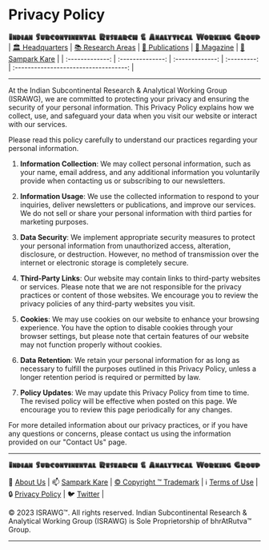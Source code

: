 # **Privacy Policy**

![ISRAWG Logo](../israwg_logo.png)
| [🏛️ Headquarters](../home.md) | [📚 Research Areas](research.md) | [📝 Publications](../publication/publications.md) | [📰 Magazine](../magazine/magazine.md) | [📮 Sampark Kare](sampark.md) |
| :-------------: | :--------------: | :-------------: | :---------: | :-----------------------------------: |

___

At the Indian Subcontinental Research & Analytical Working Group (ISRAWG), we are committed to protecting your privacy and ensuring the security of your personal information. This Privacy Policy explains how we collect, use, and safeguard your data when you visit our website or interact with our services.

Please read this policy carefully to understand our practices regarding your personal information.

1. **Information Collection**: We may collect personal information, such as your name, email address, and any additional information you voluntarily provide when contacting us or subscribing to our newsletters.

2. **Information Usage**: We use the collected information to respond to your inquiries, deliver newsletters or publications, and improve our services. We do not sell or share your personal information with third parties for marketing purposes.

3. **Data Security**: We implement appropriate security measures to protect your personal information from unauthorized access, alteration, disclosure, or destruction. However, no method of transmission over the internet or electronic storage is completely secure.

4. **Third-Party Links**: Our website may contain links to third-party websites or services. Please note that we are not responsible for the privacy practices or content of those websites. We encourage you to review the privacy policies of any third-party websites you visit.

5. **Cookies**: We may use cookies on our website to enhance your browsing experience. You have the option to disable cookies through your browser settings, but please note that certain features of our website may not function properly without cookies.

6. **Data Retention**: We retain your personal information for as long as necessary to fulfill the purposes outlined in this Privacy Policy, unless a longer retention period is required or permitted by law.

7. **Policy Updates**: We may update this Privacy Policy from time to time. The revised policy will be effective when posted on this page. We encourage you to review this page periodically for any changes.

For more detailed information about our privacy practices, or if you have any questions or concerns, please contact us using the information provided on our "Contact Us" page.

___

![Indian Subcontinental Research & Analytical Working Group (ISRAWG)](../israwg_logo.png)

📝 [About Us](about.md) | 📫 [Sampark Kare](sampark.md) | [© Copyright ™️ Trademark](copyright&trademark.md) |
ℹ️ [Terms of Use](termsofuse.md) | 🔒 [Privacy Policy](privacy&policy.md) | 🐦 [Twitter](https://twitter.com/israwg_) |

© 2023 ISRAWG™️. All rights reserved.
Indian Subcontinental Research & Analytical Working Group (ISRAWG) is Sole Proprietorship of bhrAtRutva™️ Group.

___
